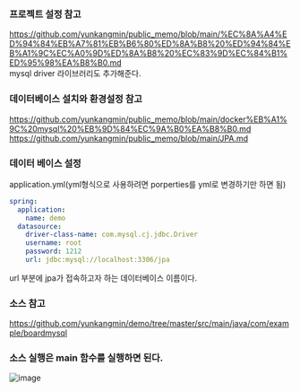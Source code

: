 ### 프로젝트 설정 참고
https://github.com/yunkangmin/public_memo/blob/main/%EC%8A%A4%ED%94%84%EB%A7%81%EB%B6%80%ED%8A%B8%20%ED%94%84%EB%A1%9C%EC%A0%9D%ED%8A%B8%20%EC%83%9D%EC%84%B1%ED%95%98%EA%B8%B0.md  
mysql driver 라이브러리도 추가해준다. 


### 데이터베이스 설치와 환경설정 참고 
https://github.com/yunkangmin/public_memo/blob/main/docker%EB%A1%9C%20mysql%20%EB%9D%84%EC%9A%B0%EA%B8%B0.md  
https://github.com/yunkangmin/public_memo/blob/main/JPA.md  

### 데이터 베이스 설정
application.yml(yml형식으로 사용하려면 porperties를 yml로 변경하기만 하면 됨)
```yml
spring:
  application:
    name: demo
  datasource:
    driver-class-name: com.mysql.cj.jdbc.Driver
    username: root
    password: 1212
    url: jdbc:mysql://localhost:3306/jpa
```
url 부분에 jpa가 접속하고자 하는 데이터베이스 이름이다. 

### 소스 참고 
https://github.com/yunkangmin/demo/tree/master/src/main/java/com/example/boardmysql

### 소스 실행은 main 함수를 실행하면 된다. 
![image](https://github.com/user-attachments/assets/a011cd95-c598-4a16-be96-560e579e3234)


















